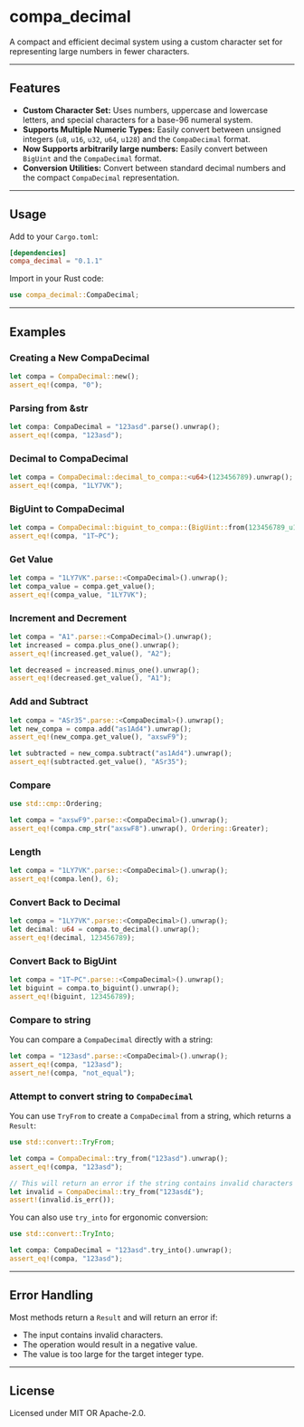 # compa_decimal

A compact and efficient decimal system using a custom character set for representing large numbers in fewer characters.

---

## Features

- **Custom Character Set:** Uses numbers, uppercase and lowercase letters, and special characters for a base-96 numeral system.
- **Supports Multiple Numeric Types:** Easily convert between unsigned integers (`u8`, `u16`, `u32`, `u64`, `u128`) and the `CompaDecimal` format.
- **Now Supports arbitrarily large numbers:** Easily convert between `BigUint` and the `CompaDecimal` format.
- **Conversion Utilities:** Convert between standard decimal numbers and the compact `CompaDecimal` representation.

---

## Usage

Add to your `Cargo.toml`:

```toml
[dependencies]
compa_decimal = "0.1.1"
```

Import in your Rust code:

```rust
use compa_decimal::CompaDecimal;
```

---

## Examples

### Creating a New CompaDecimal

```rust
let compa = CompaDecimal::new();
assert_eq!(compa, "0");
```

### Parsing from &str
```rust
let compa: CompaDecimal = "123asd".parse().unwrap();
assert_eq!(compa, "123asd");
```

### Decimal to CompaDecimal

```rust
let compa = CompaDecimal::decimal_to_compa::<u64>(123456789).unwrap();
assert_eq!(compa, "1LY7VK");
```

### BigUint to CompaDecimal

```rust
let compa = CompaDecimal::biguint_to_compa::(BigUint::from(123456789_u128)).unwrap();
assert_eq!(compa, "1T~PC");
```

### Get Value

```rust
let compa = "1LY7VK".parse::<CompaDecimal>().unwrap();
let compa_value = compa.get_value();
assert_eq!(compa_value, "1LY7VK");
```

### Increment and Decrement

```rust
let compa = "A1".parse::<CompaDecimal>().unwrap();
let increased = compa.plus_one().unwrap();
assert_eq!(increased.get_value(), "A2");

let decreased = increased.minus_one().unwrap();
assert_eq!(decreased.get_value(), "A1");
```

### Add and Subtract

```rust
let compa = "ASr35".parse::<CompaDecimal>().unwrap();
let new_compa = compa.add("as1Ad4").unwrap();
assert_eq!(new_compa.get_value(), "axswF9");

let subtracted = new_compa.subtract("as1Ad4").unwrap();
assert_eq!(subtracted.get_value(), "ASr35");
```

### Compare

```rust
use std::cmp::Ordering;

let compa = "axswF9".parse::<CompaDecimal>().unwrap();
assert_eq!(compa.cmp_str("axswF8").unwrap(), Ordering::Greater);
```

### Length

```rust
let compa = "1LY7VK".parse::<CompaDecimal>().unwrap();
assert_eq!(compa.len(), 6);
```

### Convert Back to Decimal

```rust
let compa = "1LY7VK".parse::<CompaDecimal>().unwrap();
let decimal: u64 = compa.to_decimal().unwrap();
assert_eq!(decimal, 123456789);
```

### Convert Back to BigUint

```rust
let compa = "1T~PC".parse::<CompaDecimal>().unwrap();
let biguint = compa.to_biguint().unwrap();
assert_eq!(biguint, 123456789);
```

### Compare to string

You can compare a `CompaDecimal` directly with a string:

```rust
let compa = "123asd".parse::<CompaDecimal>().unwrap();
assert_eq!(compa, "123asd");
assert_ne!(compa, "not_equal");
```

### Attempt to convert string to `CompaDecimal`

You can use `TryFrom` to create a `CompaDecimal` from a string, which returns a `Result`:

```rust
use std::convert::TryFrom;

let compa = CompaDecimal::try_from("123asd").unwrap();
assert_eq!(compa, "123asd");

// This will return an error if the string contains invalid characters
let invalid = CompaDecimal::try_from("123asd£");
assert!(invalid.is_err());
```

You can also use `try_into` for ergonomic conversion:

```rust
use std::convert::TryInto;

let compa: CompaDecimal = "123asd".try_into().unwrap();
assert_eq!(compa, "123asd");
```

---

## Error Handling

Most methods return a `Result` and will return an error if:
- The input contains invalid characters.
- The operation would result in a negative value.
- The value is too large for the target integer type.

---

## License

Licensed under MIT OR Apache-2.0.